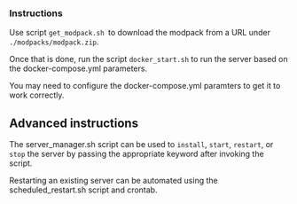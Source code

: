 ### Instructions
Use script `get_modpack.sh `to download the modpack from a URL under `./modpacks/modpack.zip`. 

Once that is done, run the script `docker_start.sh` to run the server based on the docker-compose.yml parameters.

You may need to configure the docker-compose.yml paramters to get it to work correctly.

## Advanced instructions

The server\_manager.sh script can be used to `install`, `start`, `restart`, or `stop` the server by passing the appropriate keyword after invoking the script. 

Restarting an existing server can be automated using the scheduled\_restart.sh script and crontab.
